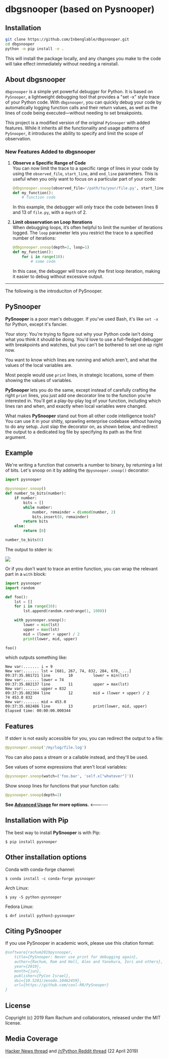 # dbgsnooper (based on Pysnooper)

## Installation

```bash
git clone https://github.com/Inbenglable/dbgsnooper.git
cd dbgsnooper
python -m pip install -e .
```

This will install the package locally, and any changes you make to the code will take effect immediately without needing a reinstall.


## About dbgsnooper

`dbgsnooper` is a simple yet powerful debugger for Python. It is based on `PySnooper`, a lightweight debugging tool that provides a "set -x" style trace of your Python code. With `dbgsnooper`, you can quickly debug your code by automatically logging function calls and their return values, as well as the lines of code being executed—without needing to set breakpoints.

This project is a modified version of the original `PySnooper` with added features. While it inherits all the functionality and usage patterns of `PySnooper`, it introduces the ability to specify and limit the scope of observation.

### New Features Added to dbgsnooper

1. **Observe a Specific Range of Code**  
   You can now limit the trace to a specific range of lines in your code by using the `observed_file`, `start_line`, and `end_line` parameters. This is useful when you only want to focus on a particular part of your code:

   ```python
   @dbgsnooper.snoop(observed_file='/path/to/your/file.py', start_line=8, end_line=13, depth=2)
   def my_function():
       # function code
   ```

   In this example, the debugger will only trace the code between lines 8 and 13 of `file.py`, with a `depth` of 2.

2. **Limit obsservation on Loop Iterations**  
   When debugging loops, it’s often helpful to limit the number of iterations logged. The `loop` parameter lets you restrict the trace to a specified number of iterations:

   ```python
   @dbgsnooper.snoop(depth=2, loop=1)
   def my_function():
       for i in range(10):
           # some code
   ```

   In this case, the debugger will trace only the first loop iteration, making it easier to debug without excessive output.

---

The following is the introduciton of PySnooper.

## PySnooper
**PySnooper** is a poor man's debugger. If you've used Bash, it's like `set -x` for Python, except it's fancier.

Your story: You're trying to figure out why your Python code isn't doing what you think it should be doing. You'd love to use a full-fledged debugger with breakpoints and watches, but you can't be bothered to set one up right now.

You want to know which lines are running and which aren't, and what the values of the local variables are.

Most people would use `print` lines, in strategic locations, some of them showing the values of variables.

**PySnooper** lets you do the same, except instead of carefully crafting the right `print` lines, you just add one decorator line to the function you're interested in. You'll get a play-by-play log of your function, including which lines ran and   when, and exactly when local variables were changed.

What makes **PySnooper** stand out from all other code intelligence tools? You can use it in your shitty, sprawling enterprise codebase without having to do any setup. Just slap the decorator on, as shown below, and redirect the output to a dedicated log file by specifying its path as the first argument.

## Example

We're writing a function that converts a number to binary, by returning a list of bits. Let's snoop on it by adding the `@pysnooper.snoop()` decorator:

```python
import pysnooper

@pysnooper.snoop()
def number_to_bits(number):
    if number:
        bits = []
        while number:
            number, remainder = divmod(number, 2)
            bits.insert(0, remainder)
        return bits
    else:
        return [0]

number_to_bits(6)
```
The output to stderr is:

![](https://i.imgur.com/TrF3VVj.jpg)

Or if you don't want to trace an entire function, you can wrap the relevant part in a `with` block:

```python
import pysnooper
import random

def foo():
    lst = []
    for i in range(10):
        lst.append(random.randrange(1, 1000))

    with pysnooper.snoop():
        lower = min(lst)
        upper = max(lst)
        mid = (lower + upper) / 2
        print(lower, mid, upper)

foo()
```

which outputs something like:

```
New var:....... i = 9
New var:....... lst = [681, 267, 74, 832, 284, 678, ...]
09:37:35.881721 line        10         lower = min(lst)
New var:....... lower = 74
09:37:35.882137 line        11         upper = max(lst)
New var:....... upper = 832
09:37:35.882304 line        12         mid = (lower + upper) / 2
74 453.0 832
New var:....... mid = 453.0
09:37:35.882486 line        13         print(lower, mid, upper)
Elapsed time: 00:00:00.000344
```

## Features

If stderr is not easily accessible for you, you can redirect the output to a file:

```python
@pysnooper.snoop('/my/log/file.log')
```

You can also pass a stream or a callable instead, and they'll be used.

See values of some expressions that aren't local variables:

```python
@pysnooper.snoop(watch=('foo.bar', 'self.x["whatever"]'))
```

Show snoop lines for functions that your function calls:

```python
@pysnooper.snoop(depth=2)
```

**See [Advanced Usage](https://github.com/cool-RR/PySnooper/blob/master/ADVANCED_USAGE.md) for more options.** <------


## Installation with Pip

The best way to install **PySnooper** is with Pip:

```console
$ pip install pysnooper
```

## Other installation options

Conda with conda-forge channel:

```console
$ conda install -c conda-forge pysnooper
```

Arch Linux:

```console
$ yay -S python-pysnooper
```

Fedora Linux:

```console
$ dnf install python3-pysnooper
```


## Citing PySnooper

If you use PySnooper in academic work, please use this citation format:

```bibtex
@software{rachum2019pysnooper,
    title={PySnooper: Never use print for debugging again},
    author={Rachum, Ram and Hall, Alex and Yanokura, Iori and others},
    year={2019},
    month={jun},
    publisher={PyCon Israel},
    doi={10.5281/zenodo.10462459},
    url={https://github.com/cool-RR/PySnooper}
}
```


## License

Copyright (c) 2019 Ram Rachum and collaborators, released under the MIT license.


## Media Coverage

[Hacker News thread](https://news.ycombinator.com/item?id=19717786)
and [/r/Python Reddit thread](https://www.reddit.com/r/Python/comments/bg0ida/pysnooper_never_use_print_for_debugging_again/) (22 April 2019)
